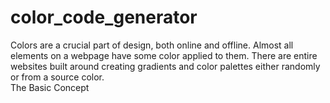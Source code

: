 # color_code_generator
 Colors are a crucial part of design, both online and offline. Almost all elements on a webpage have some color applied to them. There are entire websites built around creating gradients and color palettes either randomly or from a source color.  
 The Basic Concept

